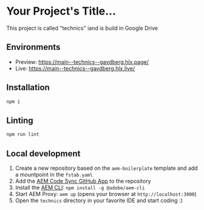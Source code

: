 # Your Project's Title...
This project is called "technics" iand is build in Google Drive

## Environments
- Preview: https://main--technics--gavdberg.hlx.page/
- Live: https://main--technics--gavdberg.hlx.live/

## Installation

```sh
npm i
```

## Linting

```sh
npm run lint
```

## Local development

1. Create a new repository based on the `aem-boilerplate` template and add a mountpoint in the `fstab.yaml`
1. Add the [AEM Code Sync GitHub App](https://github.com/apps/aem-code-sync) to the repository
1. Install the [AEM CLI](https://github.com/adobe/helix-cli): `npm install -g @adobe/aem-cli`
1. Start AEM Proxy: `aem up` (opens your browser at `http://localhost:3000`)
1. Open the `technics` directory in your favorite IDE and start coding :)
